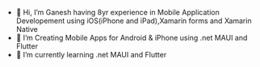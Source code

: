 - 👋 Hi, I’m Ganesh having 8yr experience in Mobile Application Developement using iOS(iPhone and iPad),Xamarin forms and Xamarin Native
- 👀 I’m Creating Mobile Apps for Android & iPhone using .net MAUI and Flutter
- 🌱 I’m currently learning .net MAUI and Flutter

<!---
Ganesh-210/Ganesh-210 is a ✨ special ✨ repository because its `README.md` (this file) appears on your GitHub profile.
You can click the Preview link to take a look at your changes.
--->
